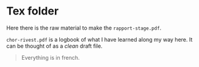 # Tex folder

Here there is the raw material to make the `rapport-stage.pdf`.

`chor-rivest.pdf` is a logbook of what I have learned along my way here. It can be thought of as a *clean* draft file.

> Everything is in french.
